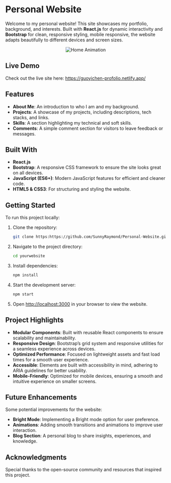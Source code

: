 # Personal Website

Welcome to my personal website! This site showcases my portfolio, background, and interests. Built with **React.js** for dynamic interactivity and **Bootstrap** for clean, responsive styling, mobile responsive, the website adapts beautifully to different devices and screen sizes.

<p align="center">
  <img src="https://github.com/SunnyRaymond/Personal-Website/blob/main/src/assets/home-animation.gif" alt="Home Animation">
</p>

## Live Demo

Check out the live site here: https://guoyichen-profolio.netlify.app/
## Features

- **About Me**: An introduction to who I am and my background.
- **Projects**: A showcase of my projects, including descriptions, tech stacks, and links.
- **Skills**: A section highlighting my technical and soft skills.
- **Comments**: A simple comment section for visitors to leave feedback or messages.
  
## Built With

- **React.js**
- **Bootstrap**: A responsive CSS framework to ensure the site looks great on all devices.
- **JavaScript (ES6+)**: Modern JavaScript features for efficient and cleaner code.
- **HTML5 & CSS3**: For structuring and styling the website.

## Getting Started

To run this project locally:

1. Clone the repository:
   ```bash
   git clone https:https://github.com/SunnyRaymond/Personal-Website.git
   ```

2. Navigate to the project directory:
   ```bash
   cd yourwebsite
   ```

3. Install dependencies:
   ```bash
   npm install
   ```

4. Start the development server:
   ```bash
   npm start
   ```

5. Open [http://localhost:3000](http://localhost:3000) in your browser to view the website.

## Project Highlights

- **Modular Components**: Built with reusable React components to ensure scalability and maintainability.
- **Responsive Design**: Bootstrap’s grid system and responsive utilities for a seamless experience across devices.
- **Optimized Performance**: Focused on lightweight assets and fast load times for a smooth user experience.
- **Accessible**: Elements are built with accessibility in mind, adhering to ARIA guidelines for better usability.
- **Mobile-Friendly**: Optimized for mobile devices, ensuring a smooth and intuitive experience on smaller screens.

## Future Enhancements

Some potential improvements for the website:

- **Bright Mode**: Implementing a Bright mode option for user preference.
- **Animations**: Adding smooth transitions and animations to improve user interaction.
- **Blog Section**: A personal blog to share insights, experiences, and knowledge.

## Acknowledgments

Special thanks to the open-source community and resources that inspired this project.

